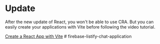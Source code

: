 # Update

After the new update of React, you won't be able to use CRA. But you can easily create your applications with Vite before following the video tutorial.

[Create a React App with Vite](https://github.com/safak/youtube23/tree/react-mini)
#   f i r e b a s e - l i s t i f y - c h a t - a p p l i c a t i o n  
 